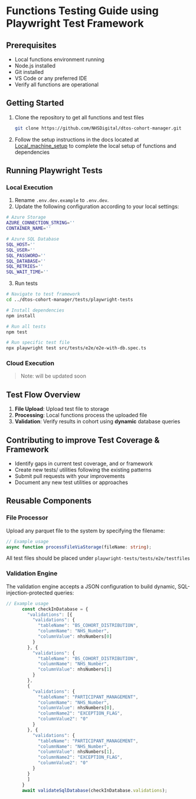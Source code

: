 # Functions Testing Guide using Playwright Test Framework

## Prerequisites
- Local functions environment running
- Node.js installed
- Git installed
- VS Code or any preferred IDE
- Verify all functions are operational

## Getting Started
1. Clone the repository to get all functions and test files
   ```bash
   git clone https://github.com/NHSDigital/dtos-cohort-manager.git
   ```

2. Follow the setup instructions in the docs located at [Local_machine_setup](../../docs/user-guides/Local_machine_setup.md) to complete the local setup of functions and dependencies

## Running Playwright Tests

### Local Execution

1. Rename `.env.dev.example` to `.env.dev`.
2. Update the following configuration according to your local settings:

```bash
# Azure Storage
AZURE_CONNECTION_STRING=''
CONTAINER_NAME=''

# Azure SQL Database
SQL_HOST=''
SQL_USER=''
SQL_PASSWORD=''
SQL_DATABASE=''
SQL_RETRIES=''
SQL_WAIT_TIME=''
```

3. Run tests
```bash
# Navigate to test framework
cd ../dtos-cohort-manager/tests/playwright-tests

# Install dependencies
npm install

# Run all tests
npm test

# Run specific test file
npx playwright test src/tests/e2e/e2e-with-db.spec.ts
```

### Cloud Execution
>Note: will be updated soon

## Test Flow Overview
1. **File Upload**: Upload test file to storage
2. **Processing**: Local functions process the uploaded file
3. **Validation**: Verify results in cohort using **dynamic** database queries

## Contributing to improve Test Coverage & Framework
- Identify gaps in current test coverage, and or framework
- Create new tests/ utilities following the existing patterns
- Submit pull requests with your improvements
- Document any new test utilities or approaches

## Reusable Components

### File Processor
Upload any parquet file to the system by specifying the filename:
```ts
// Example usage
async function processFileViaStorage(fileName: string);
```
All test files should be placed under `playwright-tests/tests/e2e/testfiles`

### Validation Engine
The validation engine accepts a JSON configuration to build dynamic, SQL-injection-protected queries:
```ts
// Example usage
      const checkInDatabase = {
        "validations": [{
          "validations": {
            "tableName": "BS_COHORT_DISTRIBUTION",
            "columnName": "NHS_Number",
            "columnValue": nhsNumbers[0]
          }
        }, {
          "validations": {
            "tableName": "BS_COHORT_DISTRIBUTION",
            "columnName": "NHS_Number",
            "columnValue": nhsNumbers[1]
          }
        },
        {
          "validations": {
            "tableName": "PARTICIPANT_MANAGEMENT",
            "columnName": "NHS_Number",
            "columnValue": nhsNumbers[0],
            "columnName2": "EXCEPTION_FLAG",
            "columnValue2": "0"
          }
        }, {
          "validations": {
            "tableName": "PARTICIPANT_MANAGEMENT",
            "columnName": "NHS_Number",
            "columnValue": nhsNumbers[1],
            "columnName2": "EXCEPTION_FLAG",
            "columnValue2": "0"
          }
        }
        ]
      }
      await validateSqlDatabase(checkInDatabase.validations);
```


